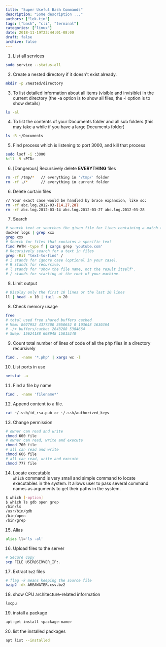 ```yaml
---
title: "Super Useful Bash Commands"
description: "Some description ..."
authors: ["lek-tin"]
tags: ["bash", "cli", "terminal"]
categories: ["linux"]
date: 2018-11-19T23:44:01-08:00
draft: false
archive: false
---
```

1. List all services
```bash
sudo service --status-all
```

2. Create a nested directory if it doesn't exist already.
```bash
mkdir -p /nested/directory
```

3. To list detailed information about all items (visible and invisible) in the current directory (the -a option is to show all files, the -l option is to show details)
```bash
ls -al
```

4. To list the contents of your Documents folder and all sub folders (this may take a while if you have a large Documents folder)
```bash
ls -R ~/Documents
```

5. Find process which is listening to port 3000, and kill that process
```bash
sudo lsof -i :3000 
kill -9 <PID>
```

6. [Dangerous] Recursively delete **EVERYTHING** files
```bash
rm -rf /tmp/*   // everything in '/tmp/' folder
rm -rf ./*      // everything in current folder
```

6. Delete curtain files
```bash
// Your exact case would be handled by brace expansion, like so:
rm -rf abc.log.2012-03-{14,27,28}
rm -rf abc.log.2012-03-14 abc.log.2012-03-27 abc.log.2012-03-28
```

7. Search
```bash
# search text or searches the given file for lines containing a match to the given strings or words.
docker logs | grep xxx
grep xxx
# Search for files that contains a specific text
find PATH -type f | xargs grep 'youtube.com'
# Recursively search for a text in files
grep -Ril "text-to-find" /
# i stands for ignore case (optional in your case).
# R stands for recursive.
# l stands for "show the file name, not the result itself".
# / stands for starting at the root of your machine.
``` 

8. Limit output
```bash
# Display only the first 10 lines or the last 20 lines
ll | head -n 10 | tail -n 20
```

8. Check memory usage
```bash
free
# total used free shared buffers cached
# Mem: 8027952 4377300 3650652 0 103648 1630364
# -/+ buffers/cache: 2643288 5384664
# Swap: 15624188 608948 15015240
```

9. Count total number of lines of code of all the php files in a directory recursively
```bash
find . -name '*.php' | xargs wc -l
```

10. List ports in use
```bash
netstat -a
```

11. Find a file by name
```bash
find . -name 'filename*'
```
12. Append content to a file.
```bash
cat ~/.ssh/id_rsa.pub >> ~/.ssh/authorized_keys
```
13. Change permission
```bash
# owner can read and write
chmod 600 file
# owner can read, write and execute
chmod 700 file
# all can read and write
chmod 666 file
# all can read, write and execute
chmod 777 file
```
14. Locate executable  
`which` command is very small and simple command to locate executables in the system. It allows user to pass several command names as arguments to get their paths in the system.
```bash
$ which [-option]
$ which ls gdb open grep
/bin/ls
/usr/bin/gdb
/bin/open
/bin/grep
```
15. Alias
```bash
alias ll='ls -al'
```
16. Upload files to the server
```bash
# Secure copy
scp FILE USER@SERVER_IP:.
```
17. Extract `bz2` files
```bash
# flag -k means keeping the source file
bzip2 -dk AREAWATER.csv.bz2
```
18. show CPU architecture-related information
```bash
lscpu
```
19. install a package
```bash
apt-get install <package-name>
```
20. list the installed packages
```bash
apt list --installed
```